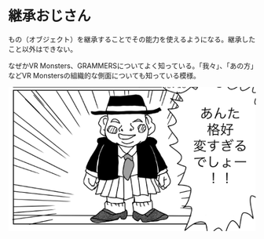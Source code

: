 継承おじさん
===========


もの（オブジェクト）を継承することでその能力を使えるようになる。継承したこと以外はできない。

なぜかVR Monsters、GRAMMERSについてよく知っている。「我々」、「あの方」などVR Monstersの組織的な側面についても知っている模様。

![image](./image.vr.png)
